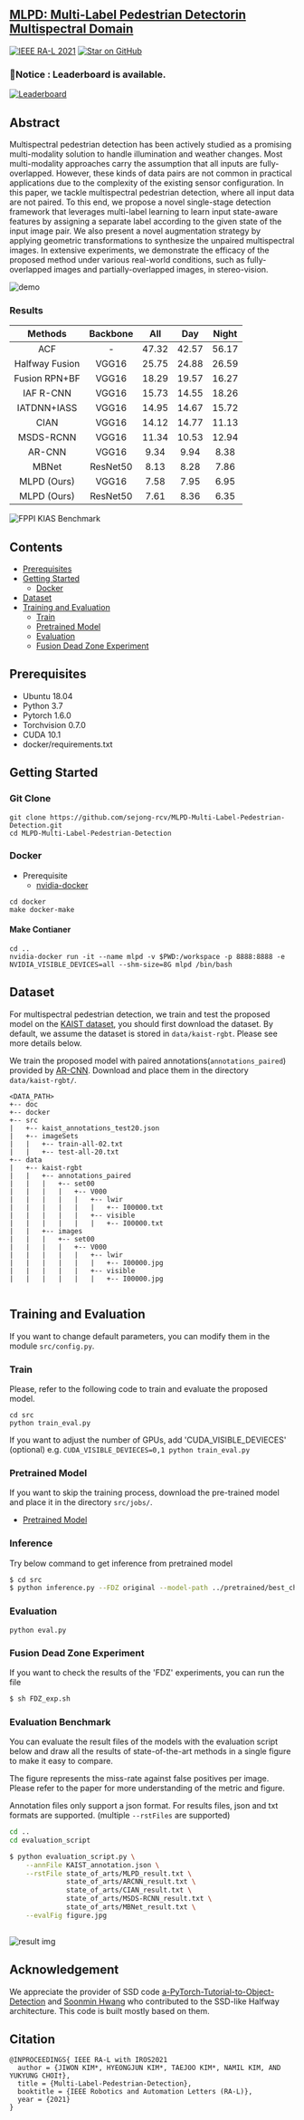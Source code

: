 ## [MLPD: Multi-Label Pedestrian Detectorin Multispectral Domain](https://ieeexplore.ieee.org/document/9496129)

[![IEEE RA-L 2021](https://img.shields.io/badge/-IEEE%20RA--L%202021-blue)](https://ieeexplore.ieee.org/document/9496129) [![Star on GitHub](https://img.shields.io/github/stars/sejong-rcv/MLPD-Multi-Label-Pedestrian-Detection.svg?style=social)](https://github.com/sejong-rcv/MLPD-Multi-Label-Pedestrian-Detection/stargazers)

### 📢Notice : Leaderboard is available.
 [![Leaderboard](https://img.shields.io/badge/Leaderboard-Multispectral%20Pedestrian%20Detection-brightgreen)](https://eval.ai/web/challenges/challenge-page/1247/leaderboard/3137)


## Abstract     
Multispectral pedestrian detection has been actively studied as a promising multi-modality solution to handle illumination and weather changes. Most multi-modality approaches carry the assumption that all inputs are fully-overlapped. However, these kinds of data pairs are not common in practical applications due to the complexity of the existing sensor configuration. In this paper, we tackle multispectral pedestrian detection, where all input data are 
not paired. To this end, we propose a novel single-stage detection framework that leverages multi-label learning to learn input state-aware features by assigning a separate label according to the given state of the input image pair. We also present a novel augmentation strategy
by applying geometric transformations to synthesize the unpaired multispectral images. In extensive experiments, we demonstrate the efficacy of the proposed method under various real-world conditions, such as fully-overlapped images and partially-overlapped images, in stereo-vision.

![demo](./Doc/figure/video.gif)


### Results
|Methods|Backbone|All|Day|Night|
|:--:|:--:|:--:|:--:|:--:|
| ACF | - | 47.32 | 42.57 | 56.17 |
| Halfway Fusion | VGG16 | 25.75 | 24.88 | 26.59 | 
| Fusion RPN+BF | VGG16 | 18.29 | 19.57 | 16.27 |
| IAF R-CNN | VGG16 | 15.73 | 14.55 | 18.26 |
| IATDNN+IASS | VGG16 | 14.95 | 14.67 | 15.72 |
| CIAN | VGG16 | 14.12  | 14.77  | 11.13 |
| MSDS-RCNN | VGG16 | 11.34 | 10.53 | 12.94 |
| AR-CNN | VGG16 | 9.34 |  9.94 | 8.38 |
| MBNet | ResNet50 | 8.13 | 8.28 | 7.86 |
| MLPD (Ours) | VGG16 | 7.58 | 7.95 | 6.95 |
| MLPD (Ours) | ResNet50 | 7.61 | 8.36 | 6.35 |

![FPPI KIAS Benchmark](./Doc/figure/figure.jpg)


## Contents

- [Prerequisites](#Prerequisites)
- [Getting Started](#Getting-Started)
  - [Docker](#Docker)
- [Dataset](#Dataset)
- [Training and Evaluation](#Training-and-Evaluation)
  - [Train](#Train)
  - [Pretrained Model](#Pretrained-Model)
  - [Evaluation](#Evaluation)
  - [Fusion Dead Zone Experiment](#Fusion-Dead-Zone-Experiment)


## Prerequisites

- Ubuntu 18.04
- Python 3.7
- Pytorch 1.6.0
- Torchvision 0.7.0
- CUDA 10.1
- docker/requirements.txt

## Getting Started

### Git Clone

```
git clone https://github.com/sejong-rcv/MLPD-Multi-Label-Pedestrian-Detection.git
cd MLPD-Multi-Label-Pedestrian-Detection
```

### Docker

- Prerequisite
  - [nvidia-docker](https://github.com/NVIDIA/nvidia-docker)

```
cd docker
make docker-make
```

#### Make Contianer

```
cd ..
nvidia-docker run -it --name mlpd -v $PWD:/workspace -p 8888:8888 -e NVIDIA_VISIBLE_DEVICES=all --shm-size=8G mlpd /bin/bash
```


## Dataset

For multispectral pedestrian detection, we train and test the proposed model on the [KAIST dataset](https://github.com/SoonminHwang/rgbt-ped-detection), you should first download the dataset. By default, we assume the dataset is stored in `data/kaist-rgbt`. Please see more details below.

We train the proposed model with paired annotations(`annotations_paired`) provided by [AR-CNN](https://github.com/luzhang16/AR-CNN).
Download and place them in the directory `data/kaist-rgbt/`.


``` 
<DATA_PATH>
+-- doc
+-- docker
+-- src
|   +-- kaist_annotations_test20.json
|   +-- imageSets
|   |   +-- train-all-02.txt
|   |   +-- test-all-20.txt
+-- data
|   +-- kaist-rgbt
|   |   +-- annotations_paired
|   |   |   +-- set00
|   |   |   |   +-- V000
|   |   |   |   |   +-- lwir
|   |   |   |   |   |   +-- I00000.txt
|   |   |   |   |   +-- visible
|   |   |   |   |   |   +-- I00000.txt
|   |   +-- images
|   |   |   +-- set00
|   |   |   |   +-- V000
|   |   |   |   |   +-- lwir
|   |   |   |   |   |   +-- I00000.jpg
|   |   |   |   |   +-- visible
|   |   |   |   |   |   +-- I00000.jpg


```

## Training and Evaluation

If you want to change default parameters, you can modify them in the module `src/config.py`.

### Train
Please, refer to the following code to train and evaluate the proposed model.
```
cd src
python train_eval.py
```
If you want to adjust the number of GPUs, add 'CUDA_VISIBLE_DEVIECES'
(optional) e.g. `CUDA_VISIBLE_DEVIECES=0,1 python train_eval.py`

### Pretrained Model
If you want to skip the training process, download the pre-trained model and place it in the directory `src/jobs/`.

- [Pretrained Model](https://drive.google.com/file/d/1smXP4xpSDYC8cL_bbT9-E2aywROLlC2v/view?usp=sharing)

### Inference

Try below command to get inference from pretrained model

```bash
$ cd src
$ python inference.py --FDZ original --model-path ../pretrained/best_checkpoint.pth.tar

```

### Evaluation

`python eval.py`


### Fusion Dead Zone Experiment
If you want to check the results of the 'FDZ' experiments, you can run the file

```bash
$ sh FDZ_exp.sh
```

### Evaluation Benchmark

You can evaluate the result files of the models with the evaluation script below and draw all the results of state-of-the-art methods in a single figure to make it easy to compare.

The figure represents the miss-rate against false positives per image. Please refer to the paper for more understanding of the metric and figure.

Annotation files only support a json format. For results files, json and txt formats are supported.
(multiple `--rstFiles` are supported)

```bash
cd ..
cd evaluation_script

$ python evaluation_script.py \
	--annFile KAIST_annotation.json \
	--rstFile state_of_arts/MLPD_result.txt \
			  state_of_arts/ARCNN_result.txt \
			  state_of_arts/CIAN_result.txt \
			  state_of_arts/MSDS-RCNN_result.txt \
			  state_of_arts/MBNet_result.txt \
	--evalFig figure.jpg
  
```
![result img](./Doc/figure/figure.jpg)




## Acknowledgement
We appreciate the provider of SSD code [a-PyTorch-Tutorial-to-Object-Detection](https://github.com/sgrvinod/a-PyTorch-Tutorial-to-Object-Detection) and [Soonmin Hwang](https://github.com/SoonminHwang) who contributed to the SSD-like Halfway architecture. This code is built mostly based on them.

## Citation

```
@INPROCEEDINGS{ IEEE RA-L with IROS2021
  author = {JIWON KIM*, HYEONGJUN KIM*, TAEJOO KIM*, NAMIL KIM, AND YUKYUNG CHOI†},
  title = {Multi-Label-Pedestrian-Detection},
  booktitle = {IEEE Robotics and Automation Letters (RA-L)},
  year = {2021}
}
```
